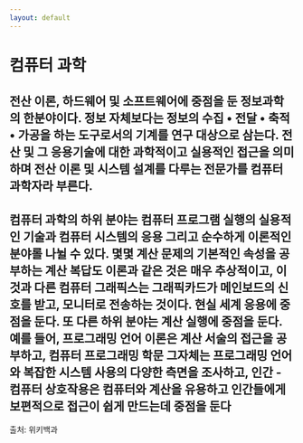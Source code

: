 ```yaml
---
layout: default
---
```


# 컴퓨터 과학

## 전산 이론, 하드웨어 및 소프트웨어에 중점을 둔 정보과학의 한분야이다. 정보 자체보다는 정보의 수집 • 전달 • 축적 • 가공을 하는 도구로서의 기계를 연구 대상으로 삼는다. 전산 및 그 응용기술에 대한 과학적이고 실용적인 접근을 의미하며 전산 이론 및 시스템 설계를 다루는 전문가를 컴퓨터 과학자라 부른다. 

## 컴퓨터 과학의 하위 분야는 컴퓨터 프로그램 실행의 실용적인 기술과 컴퓨터 시스템의 응용 그리고 순수하게 이론적인 분야롤 나뉠 수 있다. 몇몇 계산 문제의 기본적인 속성을 공부하는 계산 복답도 이론과 같은 것은 매우 추상적이고, 이것과 다른 컴퓨터 그래픽스는 그래픽카드가 메인보드의 신호를 받고, 모니터로 전송하는 것이다. 현실 세계 응용에 중점을 둔다. 또 다른 하위 분야는 계산 실행에 중점을 둔다. 예를 들어, 프로그래밍 언어 이론은 계산 서술의 접근을 공부하고, 컴퓨터 프로그래밍 학문 그자체는 프로그래밍 언어와 복잡한 시스템 사용의 다양한 측면을 조사하고, 인간 - 컴퓨터 상호작용은 컴퓨터와 계산을 유용하고 인간들에게 보편적으로 접근이 쉽게 만드는데 중점을 둔다


출처: 위키백과
